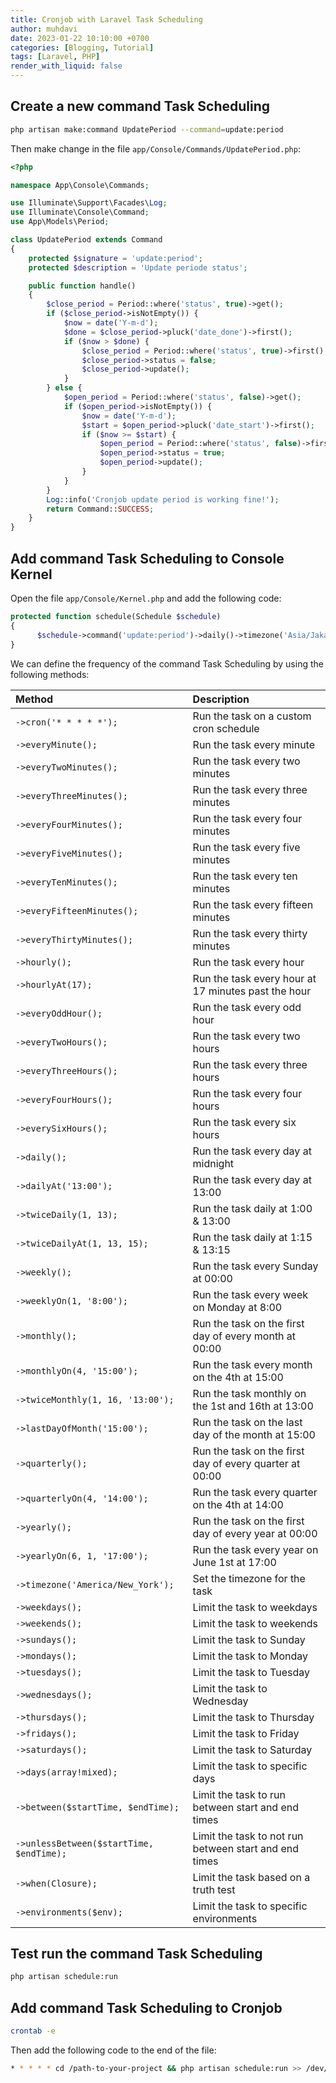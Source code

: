 ```yaml
---
title: Cronjob with Laravel Task Scheduling
author: muhdavi
date: 2023-01-22 10:10:00 +0700
categories: [Blogging, Tutorial]
tags: [Laravel, PHP]
render_with_liquid: false
---
```


## Create a new command Task Scheduling
```bash
php artisan make:command UpdatePeriod --command=update:period
```
Then make change in the file `app/Console/Commands/UpdatePeriod.php`:

```php
<?php

namespace App\Console\Commands;

use Illuminate\Support\Facades\Log;
use Illuminate\Console\Command;
use App\Models\Period;

class UpdatePeriod extends Command
{
    protected $signature = 'update:period';
    protected $description = 'Update periode status';

    public function handle()
    {
        $close_period = Period::where('status', true)->get();
        if ($close_period->isNotEmpty()) {
            $now = date('Y-m-d');
            $done = $close_period->pluck('date_done')->first();
            if ($now > $done) {
                $close_period = Period::where('status', true)->first();
                $close_period->status = false;
                $close_period->update();
            }
        } else {
            $open_period = Period::where('status', false)->get();
            if ($open_period->isNotEmpty()) {
                $now = date('Y-m-d');
                $start = $open_period->pluck('date_start')->first();
                if ($now >= $start) {
                    $open_period = Period::where('status', false)->first();
                    $open_period->status = true;
                    $open_period->update();
                }
            }
        }
        Log::info('Cronjob update period is working fine!');
        return Command::SUCCESS;
    }
}
```

## Add command Task Scheduling to Console Kernel
Open the file `app/Console/Kernel.php` and add the following code:
```php
protected function schedule(Schedule $schedule)
{
      $schedule->command('update:period')->daily()->timezone('Asia/Jakarta');
}
```
We can define the frequency of the command Task Scheduling by using the following methods:

| Method                                   | Description                                               |
|:-----------------------------------------|:----------------------------------------------------------|
| `->cron('* * * * *');`                   | Run the task on a custom cron schedule                    |
| `->everyMinute();`                       | Run the task every minute                                 |
| `->everyTwoMinutes();`                   | Run the task every two minutes                            |
| `->everyThreeMinutes();`                 | Run the task every three minutes                          |
| `->everyFourMinutes();`                  | Run the task every four minutes                           |
| `->everyFiveMinutes();`                  | Run the task every five minutes                           |
| `->everyTenMinutes();`                   | Run the task every ten minutes                            |
| `->everyFifteenMinutes();`               | Run the task every fifteen minutes                        |
| `->everyThirtyMinutes();`                | Run the task every thirty minutes                         |
| `->hourly();`                            | Run the task every hour                                   |
| `->hourlyAt(17);`                        | Run the task every hour at 17 minutes past the hour       |
| `->everyOddHour();`                      | Run the task every odd hour                               |
| `->everyTwoHours();`                     | Run the task every two hours                              |
| `->everyThreeHours();`                   | Run the task every three hours                            |
| `->everyFourHours();`                    | Run the task every four hours                             |
| `->everySixHours();`                     | Run the task every six hours                              |
| `->daily();`                             | Run the task every day at midnight                        |
| `->dailyAt('13:00');`                    | Run the task every day at 13:00                           |
| `->twiceDaily(1, 13);`                   | Run the task daily at 1:00 & 13:00                        |
| `->twiceDailyAt(1, 13, 15);`             | Run the task daily at 1:15 & 13:15                        |
| `->weekly();`                            | Run the task every Sunday at 00:00                        |
| `->weeklyOn(1, '8:00');`                 | Run the task every week on Monday at 8:00                 |
| `->monthly();`                           | Run the task on the first day of every month at 00:00     |
| `->monthlyOn(4, '15:00');`               | Run the task every month on the 4th at 15:00              |
| `->twiceMonthly(1, 16, '13:00');`        | Run the task monthly on the 1st and 16th at 13:00         |
| `->lastDayOfMonth('15:00');`             | Run the task on the last day of the month at 15:00        |
| `->quarterly();`                         | Run the task on the first day of every quarter at 00:00   |
| `->quarterlyOn(4, '14:00');`             | Run the task every quarter on the 4th at 14:00            |
| `->yearly();`                            | Run the task on the first day of every year at 00:00      |
| `->yearlyOn(6, 1, '17:00');`             | Run the task every year on June 1st at 17:00              |
| `->timezone('America/New_York');`        | Set the timezone for the task                             |
| `->weekdays();`                          | Limit the task to weekdays                                |
| `->weekends();`                          | Limit the task to weekends                                |
| `->sundays();`                           | Limit the task to Sunday                                  |
| `->mondays();`                           | Limit the task to Monday                                  |
| `->tuesdays();`                          | Limit the task to Tuesday                                 |
| `->wednesdays();`                        | Limit the task to Wednesday                               |
| `->thursdays();`                         | Limit the task to Thursday                                |
| `->fridays();`                           | Limit the task to Friday                                  |
| `->saturdays();`                         | Limit the task to Saturday                                |
| `->days(array!mixed);`                   | Limit the task to specific days                           |
| `->between($startTime, $endTime);`       | Limit the task to run between start and end times         |
| `->unlessBetween($startTime, $endTime);` | Limit the task to not run between start and end times     |
| `->when(Closure);`                       | Limit the task based on a truth test                      |
| `->environments($env);`                  | Limit the task to specific environments                   |

## Test run the command Task Scheduling
```bash
php artisan schedule:run
```
## Add command Task Scheduling to Cronjob
```bash
crontab -e
```
Then add the following code to the end of the file:
```bash
* * * * * cd /path-to-your-project && php artisan schedule:run >> /dev/null 2>&1
```
